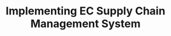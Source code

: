 ---
title: Implementing EC Supply Chain Management System
start-date: 1999-03-01
end-date: 1999-12-31
progress: Finish
host: 인터파크(Interpark)
division: 사업체과제
---